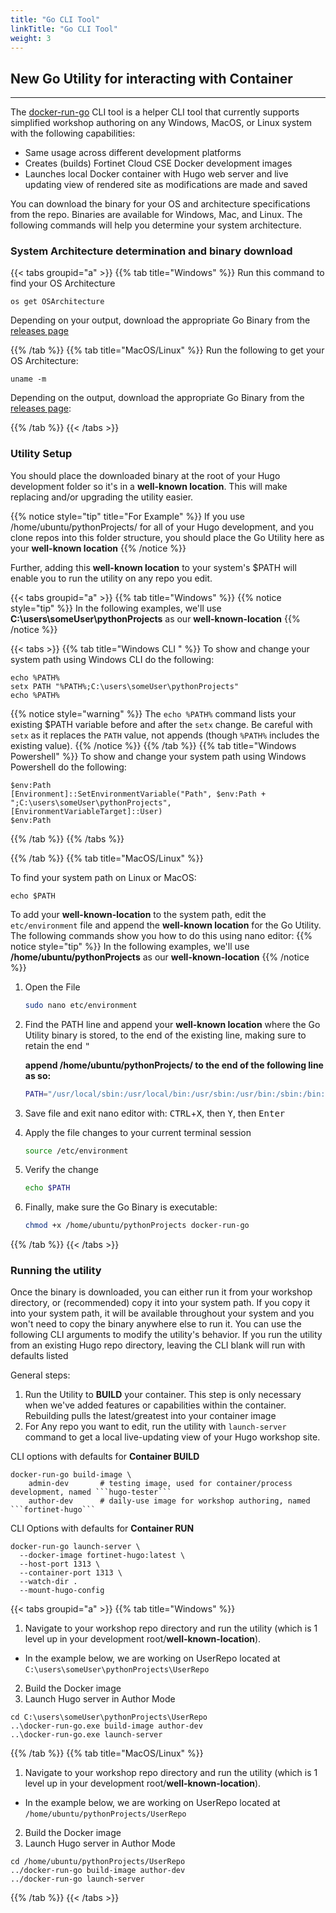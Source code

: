 ```yaml
---
title: "Go CLI Tool"
linkTitle: "Go CLI Tool"
weight: 3
---
```


## New Go Utility for interacting with Container
---

The [docker-run-go](https://github.com/FortinetCloudCSE/docker-run-go/) CLI tool is a helper CLI tool that currently supports simplified workshop authoring on any Windows, MacOS, or Linux system with the following capabilities:

* Same usage across different development platforms
* Creates (builds) Fortinet Cloud CSE Docker development images
* Launches local Docker container with Hugo web server and live updating view of rendered site as modifications are made and saved

You can download the binary for your OS and architecture specifications from the repo. Binaries are available for Windows, Mac, and Linux. The following commands will help you determine your system architecture.


### System Architecture determination and binary download

{{< tabs groupid="a" >}}
{{% tab title="Windows" %}}
Run this command to find your OS Architecture 

```shell
os get OSArchitecture
```

Depending on your output, download the appropriate Go Binary from the [releases page](https://github.com/FortinetCloudCSE/docker-run-go/releases/)

{{% /tab %}}
{{% tab title="MacOS/Linux" %}}
Run the following to get your OS Architecture:

```shell
uname -m
```

Depending on the output, download the appropriate Go Binary from the [releases page](https://github.com/FortinetCloudCSE/docker-run-go/releases/):

{{% /tab %}}
{{< /tabs >}}

### Utility Setup

You should place the downloaded binary at the root of your Hugo development folder so it's in a **well-known location**.  This will make replacing and/or upgrading the utility easier.

{{% notice style="tip" title="For Example" %}}
If you use /home/ubuntu/pythonProjects/ for all of your Hugo development, and you clone repos into this folder structure, you should place the Go Utility here as your **well-known location**
{{% /notice %}}

Further, adding this **well-known location** to your system's $PATH will enable you to run the utility on any repo you edit.


{{< tabs groupid="a" >}}
{{% tab title="Windows" %}}
{{% notice style="tip" %}}
In the following examples, we'll use **C:\users\someUser\pythonProjects** as our **well-known-location**
{{% /notice %}}

{{< tabs >}}
{{% tab title="Windows CLI " %}}
To show and change your system path using Windows CLI do the following:
```shell
echo %PATH%
setx PATH "%PATH%;C:\users\someUser\pythonProjects"
echo %PATH%
``` 
{{% notice style="warning" %}}
The `echo %PATH%` command lists your existing $PATH variable before and after the `setx` change.  Be careful with `setx` as it replaces the `PATH` value, not appends (though `%PATH%` includes the existing value).
{{% /notice %}}
{{% /tab %}}
{{% tab title="Windows Powershell" %}}
To show and change your system path using Windows Powershell do the following:

```shell
$env:Path
[Environment]::SetEnvironmentVariable("Path", $env:Path + ";C:\users\someUser\pythonProjects", [EnvironmentVariableTarget]::User)
$env:Path
```

{{% /tab %}}
{{% /tabs %}}

{{% /tab %}}
{{% tab title="MacOS/Linux" %}}

To find your system path on Linux or MacOS:

```shell
echo $PATH
```

To add your **well-known-location** to the system path, edit the ```etc/environment``` file and append the **well-known location** for the Go Utility.  The following commands show you how to do this using nano editor:
{{% notice style="tip" %}}
In the following examples, we'll use **/home/ubuntu/pythonProjects** as our **well-known-location**
{{% /notice %}}

1. Open the File
    ```bash
    sudo nano etc/environment
    ```
2. Find the PATH line and append your **well-known location** where the Go Utility binary is stored, to the end of the existing line, making sure to retain the end <kbd>"</kbd>

    **append __/home/ubuntu/pythonProjects/__ to the end of the following line as so:**
    
    ```bash
    PATH="/usr/local/sbin:/usr/local/bin:/usr/sbin:/usr/bin:/sbin:/bin:/home/ubuntu/pythonProjects/"
    ```
3. Save file and exit nano editor with: <kbd>CTRL</kbd>+<kbd>X</kbd>, then <kbd>Y</kbd>, then <kbd>Enter</kbd>
4. Apply the file changes to your current terminal session
    ```bash
    source /etc/environment
    ```
5. Verify the change
    ```bash 
    echo $PATH
    ```
   
6. Finally, make sure the Go Binary is executable:
   ```bash
   chmod +x /home/ubuntu/pythonProjects docker-run-go
   ```
{{% /tab %}}
{{< /tabs >}}

### Running the utility

Once the binary is downloaded, you can either run it from your workshop directory, or (recommended) copy it into your system path. If you copy it into your system path, it will be available throughout your system and you won't need to copy the binary anywhere else to run it.
You can use the following CLI arguments to modify the utility's behavior.  If you run the utility from an existing Hugo repo directory, leaving the CLI blank will run with defaults listed

General steps:
1. Run the Utility to **BUILD** your container.  This step is only necessary when we've added features or capabilities within the container.  Rebuilding pulls the latest/greatest into your container image
2. For Any repo you want to edit, run the utility with ```launch-server``` command to get a local live-updating view of your Hugo workshop site.

CLI options with defaults for **Container BUILD**
```shell
docker-run-go build-image \
    admin-dev       # testing image, used for container/process development, named ```hugo-tester```
    author-dev      # daily-use image for workshop authoring, named ```fortinet-hugo```
```

CLI Options with defaults for **Container RUN**
```shell
docker-run-go launch-server \
  --docker-image fortinet-hugo:latest \
  --host-port 1313 \
  --container-port 1313 \
  --watch-dir .
  --mount-hugo-config
```

{{< tabs groupid="a" >}}
{{% tab title="Windows" %}}
1. Navigate to your workshop repo directory and run the utility (which is 1 level up in your development root/**well-known-location**).  
  - In the example below, we are working on UserRepo located at ```C:\users\someUser\pythonProjects\UserRepo```
2. Build the Docker image
3. Launch Hugo server in Author Mode

```shell
cd C:\users\someUser\pythonProjects\UserRepo
..\docker-run-go.exe build-image author-dev
..\docker-run-go.exe launch-server
```

{{% /tab %}}
{{% tab title="MacOS/Linux" %}}
1. Navigate to your workshop repo directory and run the utility (which is 1 level up in your development root/**well-known-location**).  
  - In the example below, we are working on UserRepo located at ```/home/ubuntu/pythonProjects/UserRepo```
2. Build the Docker image
3. Launch Hugo server in Author Mode

```shell
cd /home/ubuntu/pythonProjects/UserRepo
../docker-run-go build-image author-dev
../docker-run-go launch-server
```
{{% /tab %}}
{{< /tabs >}}
